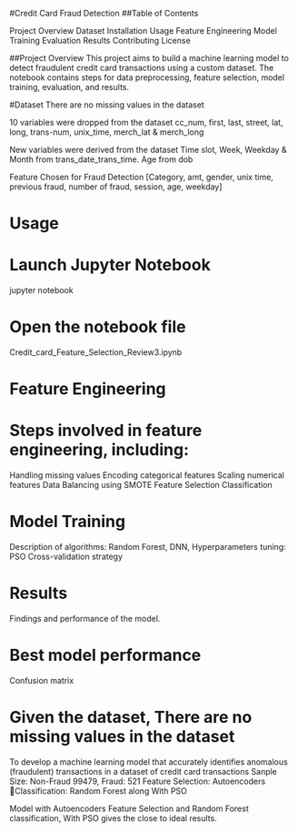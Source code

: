 #Credit Card Fraud Detection
##Table of Contents

Project Overview
Dataset
Installation
Usage
Feature Engineering
Model Training
Evaluation
Results
Contributing
License

##Project Overview
This project aims to build a machine learning model to detect fraudulent credit card transactions using a custom dataset. The notebook contains steps for data preprocessing, feature selection, model training, evaluation, and results.

#Dataset
There are no missing values in the dataset

10 variables were dropped from the dataset 
cc_num, first, last, street, lat, long, trans-num, unix_time, merch_lat & merch_long

New variables were derived from the dataset 
Time slot, Week, Weekday & Month from trans_date_trans_time. Age from dob

Feature Chosen for Fraud Detection 
[Category, amt, gender, unix time, previous fraud, number of fraud, session, age, weekday]

# Usage 
# Launch Jupyter Notebook
jupyter notebook

# Open the notebook file
Credit_card_Feature_Selection_Review3.ipynb

# Feature Engineering
# Steps involved in feature engineering, including:
Handling missing values
Encoding categorical features
Scaling numerical features
Data Balancing using SMOTE
Feature Selection 
Classification

# Model Training
Description of algorithms: Random Forest, DNN, 
Hyperparameters tuning: PSO
Cross-validation strategy

# Results
Findings and performance of the model.

# Best model performance
Confusion matrix

# Given the dataset, There are no missing values in the dataset
To develop a machine learning model that accurately identifies anomalous (fraudulent) transactions in a dataset of credit card transactions
Sanple Size: Non-Fraud 99479, Fraud: 521
Feature Selection: Autoencoders Classification: Random Forest along With PSO

Model with Autoencoders Feature Selection and  Random Forest classification, With PSO gives the close to ideal results. 






